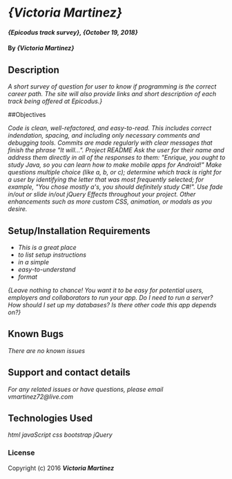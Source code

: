 # _{Victoria Martinez}_

#### _{Epicodus track survey}, {October 19, 2018}_

#### By _**{Victoria Martinez}**_

## Description

_A short survey of question for user to know if programming is the correct career path. The site will also provide links and short description of each track being offered at Epicodus.}_

##Objectives

_Code is clean, well-refactored, and easy-to-read. This includes correct indendation, spacing, and including only necessary comments and debugging tools._
_Commits are made regularly with clear messages that finish the phrase "It will…"._
_Project README_
_Ask the user for their name and address them directly in all of the responses to them: "Enrique, you ought to study Java, so you can learn how to make mobile apps for Android!"_
_Make questions multiple choice (like a, b, or c); determine which track is right for a user by identifying the letter that was most frequently selected; for example, "You chose mostly a's, you should definitely study C#!"._
_Use fade in/out or slide in/out jQuery Effects throughout your project.
Other enhancements such as more custom CSS, animation, or modals as you desire._

## Setup/Installation Requirements

* _This is a great place_
* _to list setup instructions_
* _in a simple_
* _easy-to-understand_
* _format_

_{Leave nothing to chance! You want it to be easy for potential users, employers and collaborators to run your app. Do I need to run a server? How should I set up my databases? Is there other code this app depends on?}_

## Known Bugs

_There are no known issues_

## Support and contact details

_For any related issues or have questions, please email vmartinez72@live.com_

## Technologies Used

_html_
_javaScript_
_css_
_bootstrap_
_jQuery_

### License

Copyright (c) 2016 **_Victoria Martinez_**
